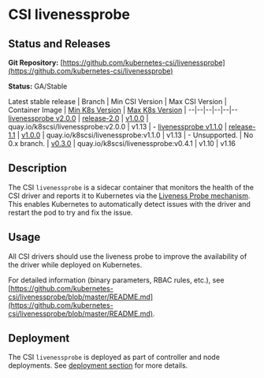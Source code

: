 # CSI livenessprobe

## Status and Releases

**Git Repository:** [https://github.com/kubernetes-csi/livenessprobe](https://github.com/kubernetes-csi/livenessprobe)

**Status:** GA/Stable

Latest stable release | Branch | Min CSI Version | Max CSI Version | Container Image | [Min K8s Version](kubernetes-compatibility.md#minimum-version) | [Max K8s Version](kubernetes-compatibility.md#maximum-version) |
--|--|--|--|--|--
[livenessprobe v2.0.0](https://github.com/kubernetes-csi/livenessprobe/releases/tag/v2.0.0) | [release-2.0](https://github.com/kubernetes-csi/livenessprobe/tree/release-2.0) | [v1.0.0](https://github.com/container-storage-interface/spec/releases/tag/v1.0.0) | quay.io/k8scsi/livenessprobe:v2.0.0 | v1.13 | -
[livenessprobe v1.1.0](https://github.com/kubernetes-csi/livenessprobe/releases/tag/v1.1.0) | [release-1.1](https://github.com/kubernetes-csi/livenessprobe/tree/release-1.1) | [v1.0.0](https://github.com/container-storage-interface/spec/releases/tag/v1.0.0) | quay.io/k8scsi/livenessprobe:v1.1.0 | v1.13 | -
Unsupported. | No 0.x branch. | [v0.3.0](https://github.com/container-storage-interface/spec/releases/tag/v0.3.0) | quay.io/k8scsi/livenessprobe:v0.4.1 | v1.10 | v1.16

## Description

The CSI `livenessprobe` is a sidecar container that monitors the health of the CSI driver and reports it to Kubernetes via the [Liveness Probe mechanism](https://kubernetes.io/docs/tasks/configure-pod-container/configure-liveness-readiness-probes/). This enables Kubernetes to automatically detect issues with the driver and restart the pod to try and fix the issue.

## Usage

All CSI drivers should use the liveness probe to improve the availability of the driver while deployed on Kubernetes.

For detailed information (binary parameters, RBAC rules, etc.), see [https://github.com/kubernetes-csi/livenessprobe/blob/master/README.md](https://github.com/kubernetes-csi/livenessprobe/blob/master/README.md).

## Deployment

The CSI `livenessprobe` is deployed as part of controller and node deployments. See [deployment section](deploying.md) for more details.
